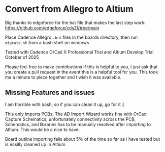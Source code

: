 # Convert from Allegro to Altium

Big thanks to edgeforce for the bat file that makes the last step work:
https://github.com/edgeforce/cds2f/tree/main

Place Cadence Allegro `.brd` files in the boards directory, then run `migrate.sh` from a bash shell on windows

Tested with Cadence OrCad X Professional Trial and Altium Develop Trial October of 2025

Please feel free to make contributions if this is helpful to you, I just ask that you create a pull request in the event
this is a helpful tool for you. This took me a minute to piece together and I wish it was available.

## Missing Features and issues
I am horrible with bash, so if you can clean it up, go for it :)

This only imports PCBs, The AD Import Wizard works fine with OrCad Capture Schematics, unfortunately connectivity across
the PCB, Schematics, and libraries has to be manually resolved after importing to Altium. This would be a nice to have.

Board outline importing fails about 5% of the time so far as I have tested but is easilly cleaned up in Altium.